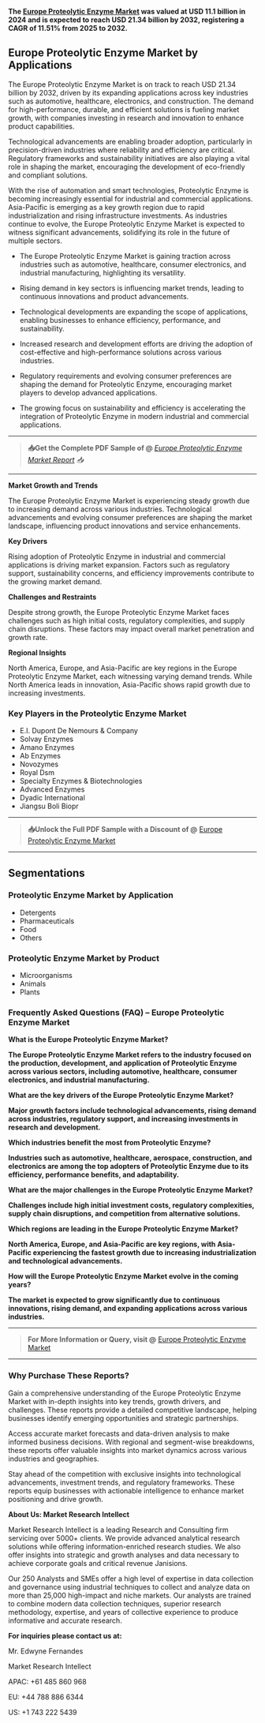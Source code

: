 <p><strong>The <a href="https://www.marketresearchintellect.com/download-sample/?rid=480759&amp;utm_source=Pulse-April-Europe&amp;utm_medium=852">Europe Proteolytic Enzyme Market</a> was valued at USD 11.1 billion in 2024 and is expected to reach USD 21.34 billion by 2032, registering a CAGR of 11.51% from 2025 to 2032.</strong></p><h2>Europe Proteolytic Enzyme Market by Applications&nbsp;</h2><p><p>The Europe Proteolytic Enzyme Market is on track to reach USD 21.34 billion by 2032, driven by its expanding applications across key industries such as automotive, healthcare, electronics, and construction. The demand for high-performance, durable, and efficient solutions is fueling market growth, with companies investing in research and innovation to enhance product capabilities.</p><p>Technological advancements are enabling broader adoption, particularly in precision-driven industries where reliability and efficiency are critical. Regulatory frameworks and sustainability initiatives are also playing a vital role in shaping the market, encouraging the development of eco-friendly and compliant solutions.</p><p>With the rise of automation and smart technologies, Proteolytic Enzyme is becoming increasingly essential for industrial and commercial applications. Asia-Pacific is emerging as a key growth region due to rapid industrialization and rising infrastructure investments. As industries continue to evolve, the Europe Proteolytic Enzyme Market is expected to witness significant advancements, solidifying its role in the future of multiple sectors.</p></p><ul><li><p>The Europe Proteolytic Enzyme Market is gaining traction across industries such as automotive, healthcare, consumer electronics, and industrial manufacturing, highlighting its versatility.</p></li><li><p>Rising demand in key sectors is influencing market trends, leading to continuous innovations and product advancements.</p></li><li><p>Technological developments are expanding the scope of applications, enabling businesses to enhance efficiency, performance, and sustainability.</p></li><li><p>Increased research and development efforts are driving the adoption of cost-effective and high-performance solutions across various industries.</p></li><li><p>Regulatory requirements and evolving consumer preferences are shaping the demand for Proteolytic Enzyme, encouraging market players to develop advanced applications.</p></li><li><p>The growing focus on sustainability and efficiency is accelerating the integration of Proteolytic Enzyme in modern industrial and commercial applications.</p></li></ul><hr /><blockquote><p><strong><span class="font-[700]">📥Get the Complete PDF Sample of @ </span></strong><em><span class="font-[700]"><a href="https://www.marketresearchintellect.com/download-sample/?rid=480759&amp;utm_source=Pulse-April-Europe&amp;utm_medium=852" target="_blank" data-tracking-control-name="article-ssr-frontend-pulse_little-text-block" data-tracking-will-navigate="" data-test-link="">Europe Proteolytic Enzyme Market Report</a>&nbsp;📥</span></em></p></blockquote><hr /><p class="" data-start="77" data-end="360"><strong data-start="77" data-end="105">Market Growth and Trends</strong></p><p class="" data-start="77" data-end="360">The Europe Proteolytic Enzyme Market is experiencing steady growth due to increasing demand across various industries. Technological advancements and evolving consumer preferences are shaping the market landscape, influencing product innovations and service enhancements.</p><p class="" data-start="362" data-end="606"><strong data-start="362" data-end="377">Key Drivers</strong></p><p class="" data-start="362" data-end="606">Rising adoption of Proteolytic Enzyme in industrial and commercial applications is driving market expansion. Factors such as regulatory support, sustainability concerns, and efficiency improvements contribute to the growing market demand.</p><p class="" data-start="608" data-end="849"><strong data-start="608" data-end="637">Challenges and Restraints</strong></p><p class="" data-start="608" data-end="849">Despite strong growth, the Europe Proteolytic Enzyme Market faces challenges such as high initial costs, regulatory complexities, and supply chain disruptions. These factors may impact overall market penetration and growth rate.</p><p class="" data-start="851" data-end="1095"><strong data-start="851" data-end="872">Regional Insights</strong></p><p class="" data-start="851" data-end="1095">North America, Europe, and Asia-Pacific are key regions in the Europe Proteolytic Enzyme Market, each witnessing varying demand trends. While North America leads in innovation, Asia-Pacific shows rapid growth due to increasing investments.</p><p><h3>Key Players in the Proteolytic Enzyme Market </h3><ul><li>E.I. Dupont De Nemours & Company</li><li>Solvay Enzymes</li><li>Amano Enzymes</li><li>Ab Enzymes</li><li>Novozymes</li><li>Royal Dsm</li><li>Specialty Enzymes & Biotechnologies</li><li>Advanced Enzymes</li><li>Dyadic International</li><li>Jiangsu Boli Biopr</li></ul></p><hr /><blockquote><p><strong>📥Unlock the Full PDF Sample with a Discount of @</strong> <a href="https://www.marketresearchintellect.com/ask-for-discount/?rid=480759&amp;utm_source=Pulse-April-Europe&amp;utm_medium=852">Europe Proteolytic Enzyme Market</a></p></blockquote><hr /><p><h2>Segmentations</h2><h3>Proteolytic Enzyme Market by Application</h3><ul><li>Detergents</li><li>Pharmaceuticals</li><li>Food</li><li>Others</li></ul><h3>Proteolytic Enzyme Market by Product</h3><ul><li>Microorganisms</li><li>Animals</li><li>Plants</li></ul></p><h3><strong>Frequently Asked Questions (FAQ) &ndash; Europe Proteolytic Enzyme Market</strong></h3><p><strong>What is the Europe Proteolytic Enzyme Market?</strong></p><p><strong>The Europe Proteolytic Enzyme Market refers to the industry focused on the production, development, and application of Proteolytic Enzyme across various sectors, including automotive, healthcare, consumer electronics, and industrial manufacturing.</strong></p><p><strong>What are the key drivers of the Europe Proteolytic Enzyme Market?</strong></p><p><strong>Major growth factors include technological advancements, rising demand across industries, regulatory support, and increasing investments in research and development.</strong></p><p><strong>Which industries benefit the most from Proteolytic Enzyme?</strong></p><p><strong>Industries such as automotive, healthcare, aerospace, construction, and electronics are among the top adopters of Proteolytic Enzyme due to its efficiency, performance benefits, and adaptability.</strong></p><p><strong>What are the major challenges in the Europe Proteolytic Enzyme Market?</strong></p><p><strong>Challenges include high initial investment costs, regulatory complexities, supply chain disruptions, and competition from alternative solutions.</strong></p><p><strong>Which regions are leading in the Europe Proteolytic Enzyme Market?</strong></p><p><strong>North America, Europe, and Asia-Pacific are key regions, with Asia-Pacific experiencing the fastest growth due to increasing industrialization and technological advancements.</strong></p><p><strong>How will the Europe Proteolytic Enzyme Market evolve in the coming years?</strong></p><p><strong>The market is expected to grow significantly due to continuous innovations, rising demand, and expanding applications across various industries.</strong></p><hr /><blockquote><p><span class="font-[700]"><strong>For More Information or Query, visit&nbsp;@</strong>&nbsp;</span><span class="font-[700]"><a href="https://www.marketresearchintellect.com/product/proteolytic-enzyme-market-size-and-forecast/?utm_source=Linkedin&utm_medium=852" target="_blank" data-tracking-control-name="article-ssr-frontend-pulse_little-text-block" data-tracking-will-navigate="" data-test-link="">Europe Proteolytic Enzyme Market</a></span></p></blockquote><hr /><h3><strong data-start="0" data-end="31">Why Purchase These Reports?</strong></h3><p class="" data-start="35" data-end="297">Gain a comprehensive understanding of the Europe Proteolytic Enzyme Market with in-depth insights into key trends, growth drivers, and challenges. These reports provide a detailed competitive landscape, helping businesses identify emerging opportunities and strategic partnerships.</p><p class="" data-start="299" data-end="540">Access accurate market forecasts and data-driven analysis to make informed business decisions. With regional and segment-wise breakdowns, these reports offer valuable insights into market dynamics across various industries and geographies.</p><p class="" data-start="542" data-end="784">Stay ahead of the competition with exclusive insights into technological advancements, investment trends, and regulatory frameworks. These reports equip businesses with actionable intelligence to enhance market positioning and drive growth.</p><p><strong><span class="font-[700]">About Us: Market Research Intellect</span></strong></p><p><span class="">Market Research Intellect is a leading Research and Consulting firm servicing over 5000+ clients. We provide advanced analytical research solutions while offering information-enriched research studies.&nbsp;</span>We also offer insights into strategic and growth analyses and data necessary to achieve corporate goals and critical revenue Janisions.</p><p><span class="">Our 250 Analysts and SMEs offer a high level of expertise in data collection and governance using industrial techniques to collect and analyze data on more than 25,000 high-impact and niche markets. Our analysts are trained to combine modern data collection techniques, superior research methodology, expertise, and years of collective experience to produce informative and accurate research.</span></p><p><strong>For inquiries please contact us at:</strong></p><p>Mr. Edwyne Fernandes</p><p>Market Research Intellect</p><p>APAC: +61 485 860 968</p><p>EU: +44 788 886 6344</p><p>US: +1 743 222 5439</p>